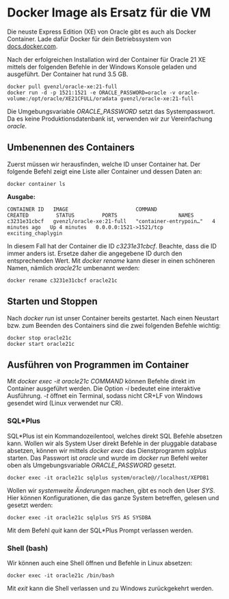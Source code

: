 # Docker Image als Ersatz für die VM

Die neuste Express Edition (XE) von Oracle gibt es auch als Docker Container. Lade dafür
Docker für dein Betriebssystem von [docs.docker.com](https://docs.docker.com/get-docker/).

Nach der erfolgreichen Installation wird der Container für Oracle 21 XE mittels der folgenden
Befehle in der Windows Konsole geladen und ausgeführt. Der Container hat rund 3.5 GB.

```text
docker pull gvenzl/oracle-xe:21-full
docker run -d -p 1521:1521 -e ORACLE_PASSWORD=oracle -v oracle-volume:/opt/oracle/XE21CFULL/oradata gvenzl/oracle-xe:21-full
```
Die Umgebungsvariable *ORACLE_PASSWORD* setzt das Systempasswort. Da es keine Produktionsdatenbank
ist, verwenden wir zur Vereinfachung *oracle*.

## Umbenennen des Containers

Zuerst müssen wir herausfinden, welche ID unser Container hat. Der folgende Befehl zeigt
eine Liste aller Container und dessen Daten an:

```text
docker container ls
```

**Ausgabe:**
```text
CONTAINER ID   IMAGE                      COMMAND                  CREATED         STATUS         PORTS                    NAMES
c3231e31cbcf   gvenzl/oracle-xe:21-full   "container-entrypoin…"   4 minutes ago   Up 4 minutes   0.0.0.0:1521->1521/tcp   exciting_chaplygin
```

In diesem Fall hat der Container die ID *c3231e31cbcf*. Beachte, dass die ID immer anders ist.
Ersetze daher die angegebene ID durch den entsprechenden Wert.
Mit *docker rename* kann dieser in einen schöneren Namen, nämlich *oracle21c* umbenannt werden:

```text
docker rename c3231e31cbcf oracle21c
```

## Starten und Stoppen

Nach *docker run* ist unser Container bereits gestartet. Nach einen Neustart bzw. zum Beenden des
Containers sind die zwei folgenden Befehle wichtig:

```text
docker stop oracle21c
docker start oracle21c
```

## Ausführen von Programmen im Container

Mit *docker exec -it oracle21c COMMAND* können Befehle direkt im Container ausgeführt werden.
Die Option *-i* bedeutet eine interaktive Ausführung. *-t* öffnet ein Terminal, sodass nicht CR+LF
von Windows gesendet wird (Linux verwendet nur CR).

### SQL*Plus 

SQL*Plus ist ein Kommandozeilentool, welches direkt SQL Befehle absetzen kann. Wollen wir als
System User direkt Befehle in der pluggable database absetzen, können wir
mittels *docker exec* das Dienstprogramm *sqlplus* starten. Das Passwort ist *oracle* und wurde
im *docker run* Befehl weiter oben als Umgebungsvariable *ORACLE_PASSWORD* gesetzt.

```text
docker exec -it oracle21c sqlplus system/oracle@//localhost/XEPDB1
```

Wollen wir *systemweite Änderungen* machen, gibt es noch den User *SYS*. Hier können Konfigurationen,
die das ganze System betreffen, gelesen und gesetzt werden:

```text
docker exec -it oracle21c sqlplus SYS AS SYSDBA
```

Mit dem Befehl *quit* kann der SQL*Plus Prompt verlassen werden.

### Shell (bash)

Wir können auch eine Shell öffnen und Befehle in Linux absetzen:

```text
docker exec -it oracle21c /bin/bash
```

Mit *exit* kann die Shell verlassen und zu Windows zurückgekehrt werden.
